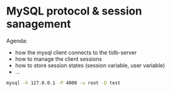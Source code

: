 # MySQL protocol & session sanagement

Agenda:

* how the mysql client connects to the tidb-server
* how to manage the client sessions
* how to store session states \(session variable, user variable\)
* ...

```bash
mysql -h 127.0.0.1 -P 4000 -u root -D test
```

